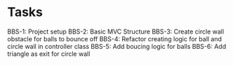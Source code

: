 # Tasks

BBS-1: Project setup
BBS-2: Basic MVC Structure
BBS-3: Create circle wall obstacle for balls to bounce off
BBS-4: Refactor creating logic for ball and circle wall in controller class
BBS-5: Add boucing logic for balls
BBS-6: Add triangle as exit for circle wall